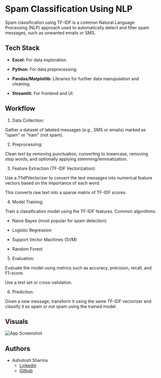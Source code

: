 
# Spam Classification Using NLP

Spam classification using TF-IDF is a common Natural Language Processing (NLP) approach used to automatically detect and filter spam messages, such as unwanted emails or SMS.
## Tech Stack

- **Excel:** For data exploration.

- **Python:** For data preprocessing.

- **Pandas/Matplotlib:** Libraries for further data manupulation and cleaning.

- **Streamlit:** For frontend and UI.



## Workflow

1. Data Collection:

Gather a dataset of labeled messages (e.g., SMS or emails) marked as "spam" or "ham" (not spam).

2. Preprocessing:

Clean text by removing punctuation, converting to lowercase, removing stop words, and optionally applying stemming/lemmatization.

3. Feature Extraction (TF-IDF Vectorization):

Use a TfidfVectorizer to convert the text messages into numerical feature vectors based on the importance of each word.

This converts raw text into a sparse matrix of TF-IDF scores.

4. Model Training:

Train a classification model using the TF-IDF features. Common algorithms:

- Naive Bayes (most popular for spam detection)

- Logistic Regression

- Support Vector Machines (SVM)

- Random Forest

5. Evaluation:

Evaluate the model using metrics such as accuracy, precision, recall, and F1-score.

Use a test set or cross-validation.

6. Prediction:

Given a new message, transform it using the same TF-IDF vectorizer and classify it as spam or not spam using the trained model.
## Visuals

![App Screenshot](https://via.placeholder.com/468x300?text=App+Screenshot+Here)


## Authors

- Ashutosh Sharma
    - [Linkedin](https://www.linkedin.com/in/ashutosh-sharma28/)
    - [Github](https://github.com/btw-ImAsh)

